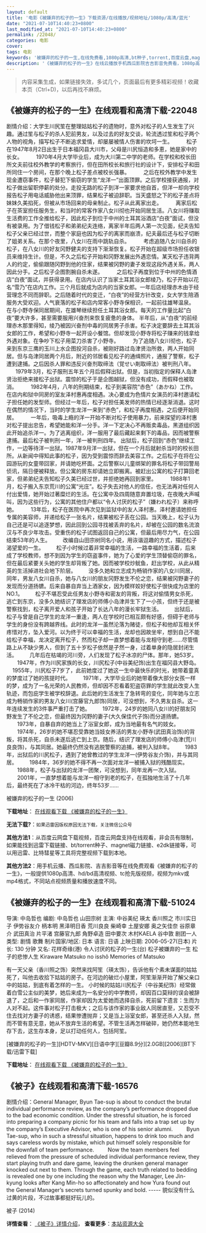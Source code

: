 ```yaml
---
layout: default
title: '电影《被嫌弃的松子的一生》下载资源/在线播放/视频地址/1080p/高清/蓝光'
date: "2021-07-10T14:40:23+0800"
last_modified_at: "2021-07-10T14:40:23+0800"
permalink: /22048/
categories: 电影
cover:
tags: 电影
keywords: '被嫌弃的松子的一生,在线免费看,1080p高清,bt种子,torrent,百度云盘,magnet,磁力链,迅雷下载资源'
description: '《被嫌弃的松子的一生》在线云播放手机西瓜影院吉吉影音免费看，1080p高清bd/hd未删减完整版和tc抢先枪版，mkv/mp4格式，附带bt/torrent种子、magnet/磁力链、百度云盘、网盘资源迅雷下载链接'
---
```


>内容采集生成，如果链接失效，多试几个，页面最后有更多精彩视频！收藏本页（Ctrl+D)，以后再找不麻烦。


## 《被嫌弃的松子的一生》在线观看和高清下载-22048

剧情介绍：大学生川尻笙在整理姑姑松子的遗物时，意外对松子的人生发生了兴趣。通过笙与松子的杀人犯前男友，以及过去的好友交谈，轮流透过笙和松子两个人物的视角，描写松子不断追求爱情，却屡屡被情人伤害的坎坷一生。         松子在1947年8月2日出生于日本福冈县大川市，父母是川尻恒造和多恵，她是家中的长女。         1970年4月大学毕业后，成为大川第二中学的老师。在学校和校长田所文夫前往校外教学的考察旅行，但在田所校长和旅行社的设计下，安排松子和田所同住一个房间，在那个晚上松子差点被校长强暴。         之后在校外教学中发生现金遭窃事件，松子替犯下偷窃的学生“龙洋一”出面顶罪。之后学校接获通报，对松子做出留职停薪的处分。走投无路的松子到洋一家要求他自首，但洋一却向学校报告松子用电话威胁他出来顶罪，结果松子被迫辞职。当天盛怒之下的松子差点将妹妹久美掐死，但被从市场回来的母亲制止。松子从此离家出走。         离家后松子在茶室担任服务生，和当时的常客作家八女川彻也开始同居生活。八女川将赚取生活费的工作全推给松子，因此松子到位于中州的土耳其浴酒店“白夜”面试，但没有被录用。为了借钱松子和弟弟纪夫连络，离家半年后两人第一次见面，纪夫告知松子父亲已经过世，而整个家庭也因为松子的离家而崩溃，纪夫最后还与松子切断了姐弟关系。在那个夜里，八女川在雨中跳轨自杀。         考虑追随八女川自杀的松子，在八女川的好友冈野健夫的支持下渐渐恢复。松子开始在超级市场担任收银员来维持生计。但是，不久之后松子开始和冈野发展出外遇恋情。某天松子违背两人的约定，偷偷跟随冈野到他的住家，结果被冈野的妻子发现这段外遇关系，两人因此分手。之后松子企图割腕自杀未遂。         之后松子再度到位于中州的色情酒店“白夜”面试，并获得录用。在店内认识了当家土耳其浴女郎绫乃，松子开始以花名“雪乃”在店内工作。三个月后就成为店内的当家女郎。一年后店经理赤木由于经营理念不同而辞职。之后随着时代的变迁，“白夜”的经营方针改变，女大学生陪酒服务大受欢迎。人气衰落的松子和店内常客小野寺保相识，一起前往雄琴温泉。 在与小野寺保同居期间，在雄琴继续担任土耳其浴女郎。每天的工作量比起“白夜”要大许多，甚至需要服用兴奋剂来恢复疲惫的身体。 半年后，从“白夜”的前经理赤木那里得知，绫乃被因兴奋剂中毒的同居男子杀害。松子决定要辞去土耳其浴女郎的工作，希望和小野寺一起开设小餐馆。但却发现小野寺将松子赚来的钱拿给外遇对象。在争吵下松子用菜刀杀害了小野寺。         为了追随八女川彻也，松子来到东京三鹰的玉川上水企图投河自杀，被刚好路过岛津贤治所救，两人开始同居。但与岛津同居两个月后，附近的邻居看见松子的通缉照片，通报了警察，松子遭到逮捕。之后因杀人罪和违反兴奋剂取缔法（覚せい剤取缔法）被判刑八年。         1979年3月，松子服刑五年五个月后假释出狱。但是，当初指定的保释人岛津贤治拒绝来接松子出狱。震惊的松子于是企图越狱，但没有成功，而假释也被取消。         1982年4月，八年的刑期结束，松子到美容院“赤色”（あかね）工作。在店内和狱中同房的室友泽村惠再度相遇。决心要成为色情片女演员的泽村邀请松子担任她的发型师。但经过一年后，松子对担任美发师的热情已经逐渐消退。这时在偶然的情况下，当时的学生龙洋一来到“赤色”，和松子再度相遇，之后便开始同居。         一年后，吸毒上瘾的洋一开始不断对松子使用暴力，前来探望的泽村惠对松子提出忠告，希望她能和洋一分手。洋一下定决心不再贩卖毒品，黑道组织因此开始追杀洋一。为了逃离组织，洋一服用了最后藏起来剩下的毒品，因而被警察逮捕。最后松子被判刑一年，洋一被判刑四年。 出狱后，松子回到“赤色”继续工作，一边等待洋一出狱。1987年9月洋一出狱，但在一个月后就射杀当时的校长田所。从新闻中得知此事的松子，因为受到震惊而辞去美容工作。之后松子在将在公园游玩的女童带回家，并请她吃杯面。之后警察以儿童绑架的罪名将松子带回警局侦讯，隔日便被释放。但公寓的房东却请她立即搬离。被赶出公寓的松子打算回老家，但弟弟纪夫告知松子久美已经过世，并拒绝她再回到家里。         1988年1月，松子搬入东京荒川的公寓“光庄”。松子失去对他人的信任，也无法再对任何人付出爱情，她开始过著糜烂的生活。在公寓中及四周随意弃置垃圾，在夜晚大声喊叫，因为这些行为，公寓的其他住户都以“令人讨厌的松子”（嫌われ松子）来称呼她。         13年后，松子在医院中再次见到监狱中的友人泽村惠。泽村邀请她担任专属的美容师，并递给松子一张名片，结果被松子丢在公园。当天晚上，松子认为自己还是可以追逐梦想，因此回到公园寻找被丢弃的名片，却被在公园的数名流浪汉与不良少年攻击。受重伤的松子试图返回自己的公寓，但最后用尽力气，在公园结束53年的人生。   　　改编自山田宗树同名小说，用诙谐逗趣的方式，描述松子渴望爱的一生。   　　松子小时候过着非常幸福的生活，一路幸福的生活着，后来成了学校教师，想不到因为学生的窃盗事件，她为了心爱的学生顶替偷窃的罪名，但在最后紧要关头她的学生却背叛了她。因而被学校炒鱿鱼，赶出学校，从此从精英的生活掉进社会地下阶层。   　　没多久她和立志成为畅销作家的八女川同居，同年，男友八女川自杀，她与八女川的朋友冈野发生不伦之恋，结果被冈野妻子的发现而分道扬镳。后来自暴自弃当上酒家女，因为模样姣好使松子很快成为店里的NO.1。   　　松子不堪忍受此任男友小野寺和密友的背叛，将这对偷情男女杀死，逃亡到东京，没多久她结识了理发店的师傅小岛津并生下了一小孩，但终于还是被警察找到，松子离开爱人和孩子开始了长达八年的漫长牢狱生活。   　　出狱后，松子与曾是自己学生的龙洋一重逢，两人在学校时已相互颇有好感，但碍于老师与学生的身份没有跨越界线。此时的龙洋一虽然沦落为赌徒，但松子和他却互相关怀疼惜对方，坠入爱河。以为终于可以幸福的生活，龙却也因故坐牢，想到自己不能给松子幸福，龙决定离开松子，然而松子却一直梦想着能与龙相守到老……尽管情路上从不缺少男人，但到了五十岁松子依然是孑然一身，过着单身的隐居封闭生活。   　　几年后在枯竭的河川旁，人们发现了松子冰凉的尸体。那年，她53岁。   　　1947年，作为川尻家族的长女，川尻松子(中谷美纪饰)出生在福冈县大野岛。     1955年，川尻松子7岁了，此前她度过了她这一生中最快乐的时光，她带着童真的梦度过了她的孩提时代。 　　1971年，大学毕业后的她带着像大部分女孩一样的梦，成为了一名光荣的人民教师，但却因不忍看着犯盗窃罪的学生就此改变人生轨迹，而包庇学生被学校辞退。此后她的生活发生了急转弯的变化，同年她与立志成为畅销作家的男友八女川(宫藤官九郎饰)同居，可没想到，不久男友自杀。这一年连续发生的3件事严重打击了她。 　　1972年，24岁的她同八女川的好朋友冈野发生了不伦之恋，但最终因为冈野的妻子(大久保佳代子饰)而分道扬镳。 　　1973年，自暴自弃的她当上了浴室女郎，成为当地最有名气的妓女。 　　1974年，26岁的她不堪忍受靠她当妓女养活的男友小野寺(武田真治饰)的背叛，将其杀死，自杀未遂后逃亡到上京。随后，结识了理发店的师傅小岛津(荒川良良饰)，与其同居。她最终仍然没有逃脱警察的追捕，被判入狱8年。 　　1983年，出狱后的川尻松子，遇到了她曾教过的学生龙洋一(伊势谷友介饰)，并与其同居。 　　1984年，36岁的她不得不再一次面对龙洋一被捕入狱的残酷现实。 　　1988年，松子与出狱的龙洋一团聚，可没想到，同年龙再一次入狱。 　　2001年，一直梦想着能与龙洋一相守到老的松子，在孤独地生活了十几年后，最终死在了冰冷干枯的河边，终年53岁……


被嫌弃的松子的一生 (2006)

**下载地址**： [在线观看下载 《被嫌弃的松子的一生》](https://www.btbtdy.me/btdy/dy766.html) 


**无法下载?**：`如果迅雷因版权原因无法下载，关注微信公众号 `

**其他方法1**：从百度云网盘下载视频，百度云网盘支持在线观看，非会员有限制，如果能找到迅雷下载链接、bt/torrent种子、magnet磁力链接、e2dk链接等，可以用迅雷、比特彗星等工具将完整视频下载到本地。

**其他方法2**：用手机云播、西瓜影院、吉吉影音等在线免费观看《被嫌弃的松子的一生》，一般提供1080p高清、hd/bd高清视频、tc抢先版视频，视频为mkv或mp4格式，不同站点视频质量和播放速度不同。


## 《被嫌弃的松子的一生》在线观看和高清下载-51024

导演: 中岛哲也 编剧: 中岛哲也 山田宗树 主演: 中谷美纪 瑛太 香川照之 市川实日子 伊势谷友介 柄本明 黑泽明日香 荒川良良 柴崎幸 土屋安娜 奥之矢佳奈 谷原章介 武田真治 片平渚 宫藤官九郎 角野卓造 田中要次 木村KAELA 谷中敦 剧团一人 类型: 剧情 歌舞 制片国家/地区: 日本 语言: 日语 上映日期: 2006-05-27(日本) 片长: 130 分钟 又名: 花样奇缘(港) 令人讨厌的松子的一生(台) 松子被嫌弃的一生 松子的悲惨人生 Kiraware Matsuko no isshô Memories of Matsuko

有一天父亲（香川照之饰）突然来找阿笙（瑛太饰），告诉他有个素未谋面的姑姑死了，叫他去收拾下姑姑的房子。在河边的破烂小屋里，阿笙渐渐开始了解父亲口中的姑姑，到底有着怎样的一生。 小时候的姑姑川尻松子（中谷美纪饰）经常做着白雪公主似的美梦，她后来成为一名安分的中学教师，却因百口莫辩的误会被辞退了，之后和一作家同居，作家却因为太爱她而选择自杀，死前留下遗言：生而为人对不起。这件事对松子打击极大；之后与该作家的事业敌人同居直至，又忍受不住去找对方妻子的诱惑，结果惨遭抛弃；又是当上浴室女郎，甚至还杀人入狱，然而不管有意无意，她从不放弃生活的希望。不管生活再怎样破碎，她仍然本能地生存下去，这生存本身，足以打动任何人，包括阿笙。


[被嫌弃的松子的一生][HDTV-MKV][日语中字][豆瓣8.9分][2.0GB][2006][BT下载/迅雷下载]

**下载地址**： [在线观看下载 《被嫌弃的松子的一生》](https://www.btdx8.com/torrent/memories_of_matsuko_2006.html) 


## 《被子》在线观看和高清下载-16576

剧情介绍：General Manager, Byun Tae-sup is about to conduct the brutal individual performance review, as the company’s performance dropped due to the bad economic condition. Under the stressful situation, he is forced into preparing a company picnic for his team and falls into a trap set up by the company’s Executive Advisor, who is one of his senior alumni.  　　Byun Tae-sup, who in such a stressful situation, happens to drink too much and says careless words by mistake, which put himself solely responsible for the downfall of team performance.  　　Now the team members feel relieved from the pressure of scheduled individual performance review, they start playing truth and dare game, leaving the drunken general manager knocked out next to them. Through the game, each truth related to bedding is revealed one by one including the reason why the Manager, Lee Jin-kyung looks after Kang Min-ho so affectionately and how Yura found out the General Manager’s secrets turned spunky and bold. ----- 貌似没有什么过黄的片段，不过故事都挺好玩儿的。


被子 (2014)

**详情查看**： [《被子》详情介绍](/movie/16576/)， **查看更多**：[本站资源大全](/movie/t/all/)

